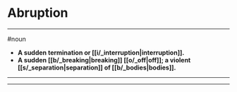 # Abruption
---
#noun
- **A sudden termination or [[i/_interruption|interruption]].**
- **A sudden [[b/_breaking|breaking]] [[o/_off|off]]; a violent [[s/_separation|separation]] of [[b/_bodies|bodies]].**
---
---
